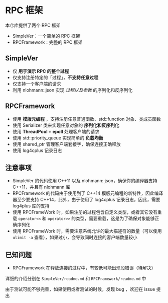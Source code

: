 # RPC 框架

本仓库提供了两个 RPC 框架

- SimpleVer：一个简单的 RPC 框架
- RPCFramework：完整的 RPC 框架

## SimpleVer

- 仅 **用于演示 RPC 的整个过程**
- 仅支持注册特定的「过程」，**不支持任意过程**
- 仅支持一个客户端的请求
- 利用 nlohmann::json 实现 *过程以及参数* 的序列化和反序列化

## RPCFramework

- 使用 **模版元编程** ，支持注册任意普通函数、std::function 对象、类成员函数
- 使用 Serializer 类来实现任意对象的 **序列化和反序列化**
- 使用 **ThreadPool + epoll** 处理客户端的请求
- 使用 std::priority_queue 实现简单的 **负载均衡**
- 使用 shared_ptr 管理客户端套接字，确保连接正确释放
- 使用 log4cplus 记录日志

## 注意事项

- SimpleVer 的代码使用 C++11 以及 nlohmann::json，确保你的编译器支持 C++11，并且有 nlohmann 库
- RPCFramework 的代码由于使用到了 C++14 模版元编程的新特性，因此编译器至少要支持 C++14，此外，由于使用了 log4cplus 记录日志，因此，需要 log4plus 库的支持
- 使用 RPCFrameWork 时，如果注册的过程包含自定义类型，或者其它没有重载 `operator<<` 和 `operator>>` 的类型，需要重载，这是为了确保对象能够正确序列化
- 使用 RPCFrameWork 时，需要注意系统允许的最大描述符的数量（可以使用 `ulimit -a` 查看），如果过小，会导致同时连接的客户端数量较小

## 已知问题

- RPCFramework 在释放连接的过程中，有较低可能出现段错误（待解决）

详细的介绍分别在 `SimpleVer/readme.md` 和 `RPCFramework/readme.md` 中

由于测试可能不够完善，如果使用或者测试的时候，发现 bug ，欢迎在 issue 提出